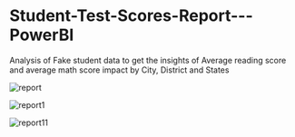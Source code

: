# Student-Test-Scores-Report---PowerBI
Analysis of Fake student data to get the insights of Average reading score and average math score impact by City, District and States

![report](https://github.com/user-attachments/assets/777be1b1-f26e-4c4d-be23-891c23a40abc)


![report1](https://github.com/user-attachments/assets/3035274a-706d-484d-8844-7f0762d0360a)


![report11](https://github.com/user-attachments/assets/ccb5acb3-904b-46c6-ad77-375da6e3b327)
